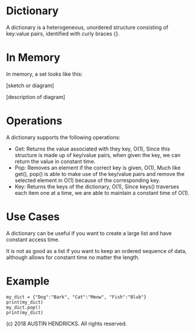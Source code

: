 # Dictionary

A dictionary is a heterogeneous, unordered structure consisting of key:value pairs, identified with curly braces {}.

# In Memory

In memory, a set looks like this:

\[sketch or diagram\]

\[description of diagram\]

# Operations

A dictionary supports the following operations:

* Get: Returns the value associated with they key, O(1), Since this structure is made up of key/value pairs, when given the key, we can return the value in constant time.
* Pop: Removes an element if the correct key is given, O(1), Much like get(), pop() is able to make use of the key/value pairs and remove the selected element in O(1) because of the corresponding key.
* Key: Returns the keys of the dictionary, O(1), Since keys() traverses each item one at a time, we are able to maintain a constant time of O(1).

# Use Cases

A dictionary can be useful if you want to create a large list and have constant access time.

It is not as good as a list if you want to keep an ordered sequence of data, although allows for constant time no matter the length.

# Example

```
my_dict = {"Dog":"Bark", "Cat":"Meow", "Fish":"Blub"}
print(my_dict)
my_dict.pop()
print(my_dict)
```

(c) 2018 AUSTIN HENDRICKS. All rights reserved.

